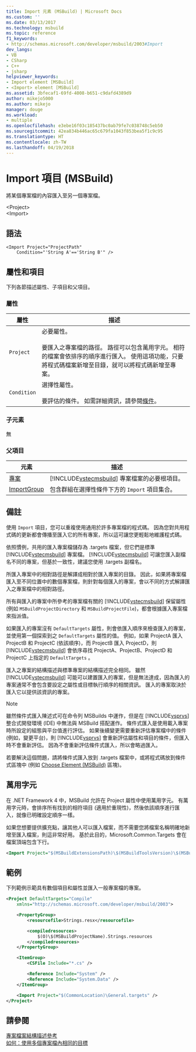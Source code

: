 ```yaml
---
title: Import 元素 (MSBuild) | Microsoft Docs
ms.custom: ''
ms.date: 03/13/2017
ms.technology: msbuild
ms.topic: reference
f1_keywords:
- http://schemas.microsoft.com/developer/msbuild/2003#Import
dev_langs:
- VB
- CSharp
- C++
- jsharp
helpviewer_keywords:
- Import element [MSBuild]
- <Import> element [MSBuild]
ms.assetid: 3bfecaf1-69fd-4008-b651-c9dafd4389d9
author: mikejo5000
ms.author: mikejo
manager: douge
ms.workload:
- multiple
ms.openlocfilehash: e3ebe16f03c185437bc0ab79fe7c038748c5eb50
ms.sourcegitcommit: 42ea834b446ac65c679fa1043f853bea5f1c9c95
ms.translationtype: HT
ms.contentlocale: zh-TW
ms.lasthandoff: 04/19/2018
---
```

# <a name="import-element-msbuild"></a>Import 項目 (MSBuild)
將某個專案檔的內容匯入至另一個專案檔。  

 \<Project>  
 \<Import>  

## <a name="syntax"></a>語法  

```  
<Import Project="ProjectPath"  
    Condition="'String A'=='String B'" />  
```  

## <a name="attributes-and-elements"></a>屬性和項目  
 下列各節描述屬性、子項目和父項目。  

### <a name="attributes"></a>屬性  

|屬性|描述|  
|---------------|-----------------|  
|`Project`|必要屬性。<br /><br /> 要匯入之專案檔的路徑。 路徑可以包含萬用字元。 相符的檔案會依排序的順序進行匯入。 使用這項功能，只要將程式碼檔案新增至目錄，就可以將程式碼新增至專案。|  
|`Condition`|選擇性屬性。<br /><br /> 要評估的條件。 如需詳細資訊，請參閱[條件](../msbuild/msbuild-conditions.md)。|  

### <a name="child-elements"></a>子元素  
 無  

### <a name="parent-elements"></a>父項目  

|元素|描述|  
|-------------|-----------------|  
|[專案](../msbuild/project-element-msbuild.md)|[!INCLUDE[vstecmsbuild](../extensibility/internals/includes/vstecmsbuild_md.md)] 專案檔案的必要根項目。|  
|[ImportGroup](../msbuild/importgroup-element.md)|包含群組在選擇性條件下方的 `Import` 項目集合。|  

## <a name="remarks"></a>備註  
 使用 `Import` 項目，您可以重複使用通用於許多專案檔的程式碼。 因為您對共用程式碼的更新都會傳播至匯入它的所有專案，所以這可讓您更輕鬆地維護程式碼。  

 依照慣例，共用的匯入專案檔儲存為 .targets 檔案，但它們是標準 [!INCLUDE[vstecmsbuild](../extensibility/internals/includes/vstecmsbuild_md.md)] 專案檔。 [!INCLUDE[vstecmsbuild](../extensibility/internals/includes/vstecmsbuild_md.md)] 可讓您匯入副檔名不同的專案，但基於一致性，建議您使用 .targets 副檔名。  

 所匯入專案中的相對路徑是解譯成相對於匯入專案的目錄。 因此，如果將專案檔匯入至不同位置中的數個專案檔，則針對每個匯入的專案，會以不同的方式解譯匯入之專案檔中的相對路徑。  

 所有與匯入的專案中所參考的專案檔有關的 [!INCLUDE[vstecmsbuild](../extensibility/internals/includes/vstecmsbuild_md.md)] 保留屬性 (例如 `MSBuildProjectDirectory` 和 `MSBuildProjectFile`)，都會根據匯入專案檔來指派值。  

 如果匯入的專案沒有 `DefaultTargets` 屬性，則會依匯入順序來檢查匯入的專案，並使用第一個探索到之 `DefaultTargets` 屬性的值。 例如，如果 ProjectA 匯入 ProjectB 和 ProjectC (依該順序)，而 ProjectB 匯入 ProjectD，則 [!INCLUDE[vstecmsbuild](../extensibility/internals/includes/vstecmsbuild_md.md)] 會依序尋找 ProjectA、ProjectB、ProjectD 和 ProjectC 上指定的 `DefaultTargets` 。  

 匯入之專案的結構描述與標準專案的結構描述完全相同。 雖然 [!INCLUDE[vstecmsbuild](../extensibility/internals/includes/vstecmsbuild_md.md)] 可能可以建置匯入的專案，但是無法達成，因為匯入的專案通常不會包含要設定之屬性或目標執行順序的相關資訊。 匯入的專案取決於匯入它以提供該資訊的專案。  

> [!NOTE]
>  雖然條件式匯入陳述式可在命令列 MSBuilds 中運作，但是在 [!INCLUDE[vsprvs](../code-quality/includes/vsprvs_md.md)] 整合式開發環境 (IDE) 中無法與 MSBuild 搭配運作。 條件式匯入是使用載入專案時所設定的組態與平台值進行評估。 如果後續變更需要重新評估專案檔中的條件 (例如，變更平台)，則 [!INCLUDE[vsprvs](../code-quality/includes/vsprvs_md.md)] 會重新評估屬性和項目的條件，但匯入時不會重新評估。 因為不會重新評估條件式匯入，所以會略過匯入。  
>   
>  若要解決這個問題，請將條件式匯入放到 .targets 檔案中，或將程式碼放到條件式區塊中 (例如 [Choose Element (MSBuild)](../msbuild/choose-element-msbuild.md) 區塊)。  

## <a name="wildcards"></a>萬用字元  
 在 .NET Framework 4 中，MSBuild 允許在 Project 屬性中使用萬用字元。 有萬用字元時，會排序所有找到的相符項目 (適用於重現性)，然後依該順序進行匯入，就像已明確設定順序一樣。  

 如果您想要提供擴充點，讓其他人可以匯入檔案，而不需要您將檔案名稱明確地新增至匯入檔案，則這非常好用。 基於此目的，Microsoft.Common.Targets 會在檔案頂端包含下行。  

```xml  
<Import Project="$(MSBuildExtensionsPath)\$(MSBuildToolsVersion)\$(MSBuildThisFile)\ImportBefore\*" Condition="'$(ImportByWildcardBeforeMicrosoftCommonTargets)' == 'true' and exists('$(MSBuildExtensionsPath)\$(MSBuildToolsVersion)\$(MSBuildThisFile)\ImportBefore')"/>  
```  

## <a name="example"></a>範例  
 下列範例示範具有數個項目和屬性並匯入一般專案檔的專案。  

```xml  
<Project DefaultTargets="Compile"  
    xmlns="http://schemas.microsoft.com/developer/msbuild/2003">  

    <PropertyGroup>  
        <resourcefile>Strings.resx</resourcefile>  

        <compiledresources>  
            $(O)\$(MSBuildProjectName).Strings.resources  
        </compiledresources>  
    </PropertyGroup>  

    <ItemGroup>  
        <CSFile Include="*.cs" />  

        <Reference Include="System" />  
        <Reference Include="System.Data" />  
    </ItemGroup>  

    <Import Project="$(CommonLocation)\General.targets" />  
</Project>  
```  

## <a name="see-also"></a>請參閱  
 [專案檔案結構描述參考](../msbuild/msbuild-project-file-schema-reference.md)   
 [如何：使用多個專案檔內相同的目標](../msbuild/how-to-use-the-same-target-in-multiple-project-files.md)
